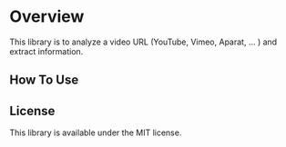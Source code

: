 # Overview

This library is to analyze a video URL (YouTube, Vimeo, Aparat, ... ) and extract information.

## How To Use



## License

This library is available under the MIT license.